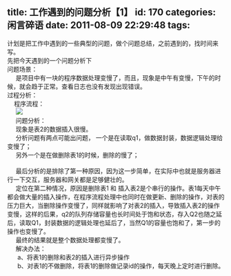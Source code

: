 title: 工作遇到的问题分析【1】
id: 170
categories: 闲言碎语
date: 2011-08-09 22:29:48
tags:
---

计划是把工作中遇到的一些典型的问题，做个问题总结，之前遇到的，找时间来写。
</br>先把今天遇到的一个问题分析下
</br>问题场景：
</br>&nbsp;&nbsp; &nbsp; 是项目中有一块的程序数据处理变慢了，而且，现象是中午有变慢，下午的时候，就会趋于正常。查看日志也没有发现出现错误。
</br>过程分析：
</br>&nbsp;&nbsp; &nbsp;程序流程：
</br>&nbsp;&nbsp; &nbsp;&nbsp;![](http://m3.img.libdd.com/farm4/2012/0821/18/34A8506BD498DFCE8B917995AEA33457AC3A6E189977_500_34.jpg)</img>
</br>&nbsp;&nbsp; &nbsp; 问题分析：
</br>&nbsp;&nbsp; &nbsp; 现象是表2的数据插入很慢。
</br>&nbsp;&nbsp; &nbsp; 分析问题有两点可能出问题， 一个是在读取q1，做数据封装，数据逻辑处理给变慢了；
</br>&nbsp;&nbsp; &nbsp; 另外一个是在做删除表1的时候，删除的慢了；
</br>&nbsp;&nbsp; &nbsp;&nbsp;
</br>&nbsp;&nbsp; &nbsp; 最后分析的是排除了第一种原因，因为这一步简单，在实际中也就是服务器进行一下交互，服务器和网关都是足够健壮的。
</br>&nbsp;&nbsp; &nbsp; 定位在第二种情况，原因是删除表1 和 插入表2是个串行的操作。表1每天中午都会做大量的插入操作，在程序流程处理中也同时在做更新、删除的操作，对表的压力巨大，当删除操作变慢了，同样就影响了对表2的插入，导致插入表2的操作变慢，这样的后果，q2的队列存储容量也长时间处于饱和状态，存入Q2也随之延后，读取Q1，封装数据的逻辑处理也延后了，当然Q1的容量也饱和了，第一步的操作也变慢了。
</br>&nbsp;&nbsp; &nbsp; 最终的结果就是整个数据处理都变慢了。
</br>&nbsp;&nbsp; &nbsp; 解决办法：
</br>&nbsp;&nbsp; &nbsp; &nbsp;a、将表1的删除和表2的插入进行异步操作
</br>&nbsp;&nbsp; &nbsp; &nbsp;b、对表1的不做删除，将表1的删除做记录id的操作，每天晚上定时进行删除。
</br>
